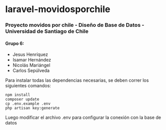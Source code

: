 # laravel-movidosporchile
### Proyecto movidos por chile - Diseño de Base de Datos - Universidad de Santiago de Chile

#### Grupo 6:
- Jesus Henríquez
- Isamar Hernández
- Nicolás Mariángel
- Carlos Sepúlveda

Para instalar todas las dependencias necesarias, se deben correr los siguientes comandos:
```
npm install
composer update
cp .env.example .env
php artisan key:generate
```

Luego modificar el archivo .env para configurar la conexión con la base de datos
